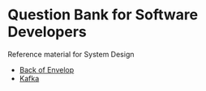 # Question Bank for Software Developers


Reference material for System Design

- [Back of Envelop](./basics/back_of_envelop.md)
- [Kafka](./basics/kafka.md)
